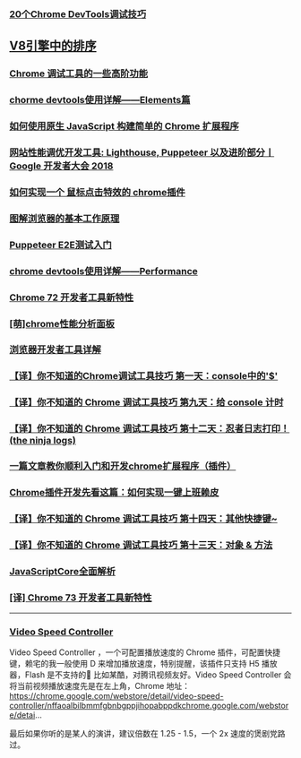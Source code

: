 ### [20个Chrome DevTools调试技巧](https://blog.fundebug.com/2018/08/22/art-of-debugging-with-chrome-devtools/)
## [V8引擎中的排序](https://juejin.im/post/5c472940e51d455249762bef#heading-8)
### [Chrome 调试工具的一些高阶功能](http://eux.baidu.com/blog/fe/Chrome%E8%B0%83%E8%AF%95%E5%B7%A5%E5%85%B7%E7%9A%84%E4%B8%80%E4%BA%9B%E9%AB%98%E9%98%B6%E5%8A%9F%E8%83%BD)
### [chorme devtools使用详解——Elements篇](https://juejin.im/post/5b8e4820f265da438151b753)
### [如何使用原生 JavaScript 构建简单的 Chrome 扩展程序](https://juejin.im/post/5b98a58b6fb9a05cec4d92e0)
### [网站性能调优开发工具: Lighthouse, Puppeteer 以及进阶部分丨 Google 开发者大会 2018](https://juejin.im/post/5ba73d1de51d450e551a0d08)
### [如何实现一个 鼠标点击特效的 chrome插件](https://juejin.im/post/5bea918c51882516b9377c4f)
### [图解浏览器的基本工作原理](https://zhuanlan.zhihu.com/p/47407398)
### [Puppeteer E2E测试入门](https://juejin.im/post/5bffb344e51d45378d0d39f4)
### [chrome devtools使用详解——Performance](https://juejin.im/post/5c009115f265da612859d8e2)
### [Chrome 72 开发者工具新特性](https://juejin.im/post/5c06878c5188257c3045d003)
### [[萌]chrome性能分析面板](https://juejin.im/post/5c05b95e6fb9a049e307dd37)
### [浏览器开发者工具详解](https://juejin.im/post/5c08b1826fb9a049a81f1d49)
### [【译】你不知道的Chrome调试工具技巧 第一天：console中的'$'](https://juejin.im/post/5c09a80151882521c81168a2)
### [【译】你不知道的 Chrome 调试工具技巧 第九天：给 console 计时](https://juejin.im/post/5c11809ef265da61141c76f1)
### [【译】你不知道的 Chrome 调试工具技巧 第十二天：忍者日志打印！(the ninja logs)](https://juejin.im/post/5c16d943518825566d2365f3)
### [一篇文章教你顺利入门和开发chrome扩展程序（插件）](https://juejin.im/post/5c135a275188257284143418)
### [Chrome插件开发先看这篇：如何实现一键上班赖皮](https://juejin.im/post/5c14e64a5188256e047d8e44)
### [【译】你不知道的 Chrome 调试工具技巧 第十四天：其他快捷键~](https://juejin.im/post/5c18b375f265da614e2c02e1)
### [【译】你不知道的 Chrome 调试工具技巧 第十三天：对象 & 方法](https://juejin.im/post/5c18b2d66fb9a049d235fc82)
### [JavaScriptCore全面解析](https://juejin.im/post/5c46ecec6fb9a049d1327821)
### [[译] Chrome 73 开发者工具新特性](https://juejin.im/post/5c493745e51d453211567ae8)



---

### [Video Speed Controller](https://chrome.google.com/webstore/detail/video-speed-controller/nffaoalbilbmmfgbnbgppjihopabppdk)

Video Speed Controller ，一个可配置播放速度的 Chrome 插件，可配置快捷键，赖宅的我一般使用 D 来增加播放速度，特别提醒，该插件只支持 H5 播放器，Flash 是不支持的👀 比如某酷，对腾讯视频友好。Video Speed Controller 会将当前视频播放速度先是在左上角，Chrome 地址：https://chrome.google.com/webstore/detail/video-speed-controller/nffaoalbilbmmfgbnbgppjihopabppdkchrome.google.com/webstore/detai...

最后如果你听的是某人的演讲，建议倍数在 1.25 - 1.5，一个 2x 速度的煲剧党路过。


